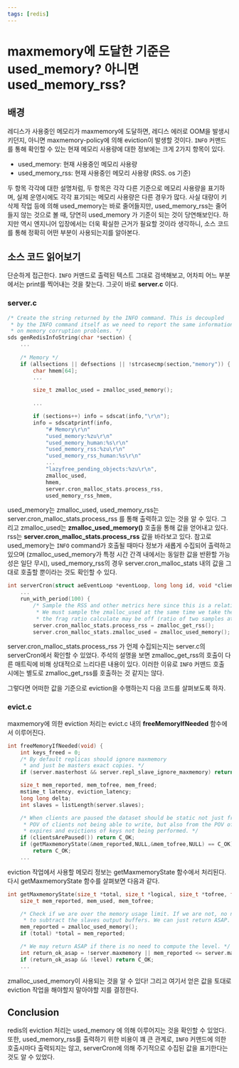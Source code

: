 ```yaml
---
tags: [redis]
---
```


# maxmemory에 도달한 기준은 used_memory? 아니면 used_memory_rss?

## 배경
레디스가 사용중인 메모리가 maxmemory에 도달하면, 레디스 에러로 OOM을 발생시키던지, 아니면 maxmemory-policy에 의해 eviction이 발생할 것이다. `INFO` 커맨드를 통해 확인할 수 있는 현재 메모리 사용량에 대한 정보에는 크게 2가지 항목이 있다.

- used_memory: 현재 사용중인 메모리 사용량
- used_memory_rss: 현재 사용중인 메모리 사용량 (RSS. os 기준)

두 항목 각각에 대한 설명처럼, 두 항목은 각각 다른 기준으로 메모리 사용량을 표기하며, 실제 운영시에도 각각 표기되는 메모리 사용량은 다른 경우가 많다. 사실 대량이 키 삭제 작업 등에 의해 used_memory는 바로 줄어들지만, used_memory_rss는 줄어들지 않는 것으로 볼 때, 당연히 used_memory 가 기준이 되는 것이 당연해보인다. 하지만 역시 엔지니어 입장에서는 더욱 확실한 근거가 필요할 것이라 생각하니, 소스 코드를 통해 정확히 어떤 부분이 사용되는지를 알아본다.

## 소스 코드 읽어보기
단순하게 접근한다. `INFO` 커맨드로 출력된 텍스트 그대로 검색해보고, 어차피 어느 부분에서는 print를 찍어내는 것을 찾는다. 그곳이 바로 **server.c** 이다.

### server.c
```c
/* Create the string returned by the INFO command. This is decoupled
 * by the INFO command itself as we need to report the same information
 * on memory corruption problems. */
sds genRedisInfoString(char *section) {
    ...
    
    /* Memory */
    if (allsections || defsections || !strcasecmp(section,"memory")) {
        char hmem[64];
        ...

        size_t zmalloc_used = zmalloc_used_memory();
    
        ...

        if (sections++) info = sdscat(info,"\r\n");
        info = sdscatprintf(info,
            "# Memory\r\n"
            "used_memory:%zu\r\n"
            "used_memory_human:%s\r\n"
            "used_memory_rss:%zu\r\n"
            "used_memory_rss_human:%s\r\n"
            ...
            "lazyfree_pending_objects:%zu\r\n",
            zmalloc_used,
            hmem,
            server.cron_malloc_stats.process_rss,
            used_memory_rss_hmem,
```

used_memory는 zmalloc_used, used_memory_rss는 server.cron_malloc_stats.process_rss 를 통해 출력하고 있는 것을 알 수 있다. 그리고 zmalloc_used는 **zmalloc_used_memory()** 호출을 통해 값을 얻어내고 있다. rss는 **server.cron_malloc_stats.process_rss** 값을 바라보고 있다. 참고로 used_memory는 `INFO` command가 호출될 때마다 정보가 새롭게 수집되어 출력하고 있으며 (zmalloc_used_memory가 특정 시간 간격 내에서는 동일한 값을 반환할 가능성은 일단 무시), used_memory_rss의 경우 server.cron_malloc_stats 내의 값을 그대로 호출할 뿐이라는 것도 확인할 수 있다.


```c
int serverCron(struct aeEventLoop *eventLoop, long long id, void *clientData) {
    ...
    run_with_period(100) {
        /* Sample the RSS and other metrics here since this is a relatively slow call.
         * We must sample the zmalloc_used at the same time we take the rss, otherwise
         * the frag ratio calculate may be off (ratio of two samples at different times) */
        server.cron_malloc_stats.process_rss = zmalloc_get_rss();
        server.cron_malloc_stats.zmalloc_used = zmalloc_used_memory();
```

server.cron_malloc_stats.process_rss 가 언제 수집되는지는 server.c의 serverCron에서 확인할 수 있었다. 주석의 설명을 보면 zmalloc_get_rss의 호출이 다른 매트릭에 비해 상대적으로 느리다른 내용이 있다. 이러한 이유로 `INFO` 커맨드 호출 시에는 별도로 zmalloc_get_rss를 호출하는 것 같지는 않다.

그렇다면 어떠한 값을 기준으로 eviction을 수행하는지 다음 코드를 살펴보도록 하자.

### evict.c

maxmemory에 의한 eviction 처리는 evict.c 내의 **freeMemoryIfNeeded** 함수에서 이루어진다. 

```c
int freeMemoryIfNeeded(void) {
    int keys_freed = 0;
    /* By default replicas should ignore maxmemory
     * and just be masters exact copies. */
    if (server.masterhost && server.repl_slave_ignore_maxmemory) return C_OK;

    size_t mem_reported, mem_tofree, mem_freed;
    mstime_t latency, eviction_latency;
    long long delta;
    int slaves = listLength(server.slaves);

    /* When clients are paused the dataset should be static not just from the
     * POV of clients not being able to write, but also from the POV of
     * expires and evictions of keys not being performed. */
    if (clientsArePaused()) return C_OK;
    if (getMaxmemoryState(&mem_reported,NULL,&mem_tofree,NULL) == C_OK)
        return C_OK;
    ...
```

eviction 작업에서 사용할 메모리 정보는 getMaxmemoryState 함수에서 처리된다. 다시 getMaxmemoryState 함수를 살펴보면 다음과 같다.

```c
int getMaxmemoryState(size_t *total, size_t *logical, size_t *tofree, float *level) {
    size_t mem_reported, mem_used, mem_tofree;

    /* Check if we are over the memory usage limit. If we are not, no need
     * to subtract the slaves output buffers. We can just return ASAP. */
    mem_reported = zmalloc_used_memory();
    if (total) *total = mem_reported;

    /* We may return ASAP if there is no need to compute the level. */
    int return_ok_asap = !server.maxmemory || mem_reported <= server.maxmemory;
    if (return_ok_asap && !level) return C_OK;
    ...
```

zmalloc_used_memory이 사용되는 것을 알 수 있다! 그리고 여기서 얻은 값을 토대로 eviction 작업을 해야할지 말아야할 지를 결정한다.

## Conclusion
redis의 eviction 처리는 used_memory 에 의해 이루어지는 것을 확인할 수 있었다. 또한, used_memory_rss를 출력하기 위한 비용이 꽤 큰 관계로, `INFO` 커맨드에 의한 호출시마다 출력되지는 않고, serverCron에 의해 주기적으로 수집된 값을 표기한다는 것도 알 수 있었다.